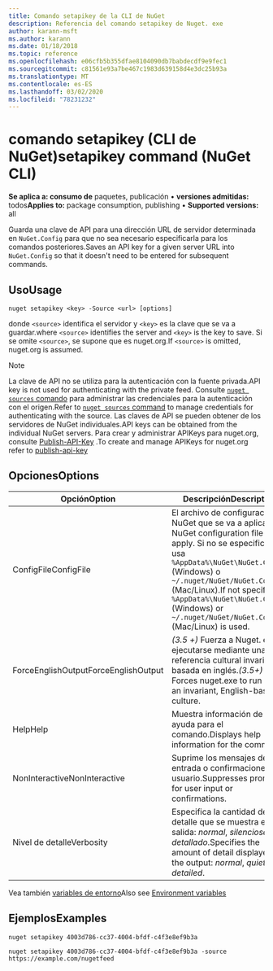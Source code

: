 ```yaml
---
title: Comando setapikey de la CLI de NuGet
description: Referencia del comando setapikey de Nuget. exe
author: karann-msft
ms.author: karann
ms.date: 01/18/2018
ms.topic: reference
ms.openlocfilehash: e06cfb5b355dfae8104090db7babdecdf9e9fec1
ms.sourcegitcommit: c81561e93a7be467c1983d639158d4e3dc25b93a
ms.translationtype: MT
ms.contentlocale: es-ES
ms.lasthandoff: 03/02/2020
ms.locfileid: "78231232"
---
```

# <a name="setapikey-command-nuget-cli"></a><span data-ttu-id="212d6-103">comando setapikey (CLI de NuGet)</span><span class="sxs-lookup"><span data-stu-id="212d6-103">setapikey command (NuGet CLI)</span></span>

<span data-ttu-id="212d6-104">**Se aplica a: consumo de** paquetes, publicación &bullet; **versiones admitidas:** todos</span><span class="sxs-lookup"><span data-stu-id="212d6-104">**Applies to:** package consumption, publishing &bullet; **Supported versions:** all</span></span>

<span data-ttu-id="212d6-105">Guarda una clave de API para una dirección URL de servidor determinada en `NuGet.Config` para que no sea necesario especificarla para los comandos posteriores.</span><span class="sxs-lookup"><span data-stu-id="212d6-105">Saves an API key for a given server URL into `NuGet.Config` so that it doesn't need to be entered for subsequent commands.</span></span>

## <a name="usage"></a><span data-ttu-id="212d6-106">Uso</span><span class="sxs-lookup"><span data-stu-id="212d6-106">Usage</span></span>

```cli
nuget setapikey <key> -Source <url> [options]
```

<span data-ttu-id="212d6-107">donde `<source>` identifica el servidor y `<key>` es la clave que se va a guardar.</span><span class="sxs-lookup"><span data-stu-id="212d6-107">where `<source>` identifies the server and `<key>` is the key to save.</span></span> <span data-ttu-id="212d6-108">Si se omite `<source>`, se supone que es nuget.org.</span><span class="sxs-lookup"><span data-stu-id="212d6-108">If `<source>` is omitted, nuget.org is assumed.</span></span> 

> [!NOTE]
> <span data-ttu-id="212d6-109">La clave de API no se utiliza para la autenticación con la fuente privada.</span><span class="sxs-lookup"><span data-stu-id="212d6-109">API key is not used for authenticating with the private feed.</span></span> <span data-ttu-id="212d6-110">Consulte [`nuget sources` comando](../cli-reference/cli-ref-sources.md) para administrar las credenciales para la autenticación con el origen.</span><span class="sxs-lookup"><span data-stu-id="212d6-110">Refer to [`nuget sources` command](../cli-reference/cli-ref-sources.md) to manage credentials for authenticating with the source.</span></span>
> <span data-ttu-id="212d6-111">Las claves de API se pueden obtener de los servidores de NuGet individuales.</span><span class="sxs-lookup"><span data-stu-id="212d6-111">API keys can be obtained from the individual NuGet servers.</span></span> <span data-ttu-id="212d6-112">Para crear y administrar APIKeys para nuget.org, consulte [Publish-API-Key](../../quickstart/includes/publish-api-key.md) .</span><span class="sxs-lookup"><span data-stu-id="212d6-112">To create and manage APIKeys for nuget.org refer to [publish-api-key](../../quickstart/includes/publish-api-key.md)</span></span>

## <a name="options"></a><span data-ttu-id="212d6-113">Opciones</span><span class="sxs-lookup"><span data-stu-id="212d6-113">Options</span></span>

| <span data-ttu-id="212d6-114">Opción</span><span class="sxs-lookup"><span data-stu-id="212d6-114">Option</span></span> | <span data-ttu-id="212d6-115">Descripción</span><span class="sxs-lookup"><span data-stu-id="212d6-115">Description</span></span> |
| --- | --- |
| <span data-ttu-id="212d6-116">ConfigFile</span><span class="sxs-lookup"><span data-stu-id="212d6-116">ConfigFile</span></span> | <span data-ttu-id="212d6-117">El archivo de configuración de NuGet que se va a aplicar.</span><span class="sxs-lookup"><span data-stu-id="212d6-117">The NuGet configuration file to apply.</span></span> <span data-ttu-id="212d6-118">Si no se especifica, se usa `%AppData%\NuGet\NuGet.Config` (Windows) o `~/.nuget/NuGet/NuGet.Config` (Mac/Linux).</span><span class="sxs-lookup"><span data-stu-id="212d6-118">If not specified, `%AppData%\NuGet\NuGet.Config` (Windows) or `~/.nuget/NuGet/NuGet.Config` (Mac/Linux) is used.</span></span>|
| <span data-ttu-id="212d6-119">ForceEnglishOutput</span><span class="sxs-lookup"><span data-stu-id="212d6-119">ForceEnglishOutput</span></span> | <span data-ttu-id="212d6-120">*(3.5 +)* Fuerza a Nuget. exe a ejecutarse mediante una referencia cultural invariable basada en inglés.</span><span class="sxs-lookup"><span data-stu-id="212d6-120">*(3.5+)* Forces nuget.exe to run using an invariant, English-based culture.</span></span> |
| <span data-ttu-id="212d6-121">Help</span><span class="sxs-lookup"><span data-stu-id="212d6-121">Help</span></span> | <span data-ttu-id="212d6-122">Muestra información de ayuda para el comando.</span><span class="sxs-lookup"><span data-stu-id="212d6-122">Displays help information for the command.</span></span> |
| <span data-ttu-id="212d6-123">NonInteractive</span><span class="sxs-lookup"><span data-stu-id="212d6-123">NonInteractive</span></span> | <span data-ttu-id="212d6-124">Suprime los mensajes de entrada o confirmaciones de usuario.</span><span class="sxs-lookup"><span data-stu-id="212d6-124">Suppresses prompts for user input or confirmations.</span></span> |
| <span data-ttu-id="212d6-125">Nivel de detalle</span><span class="sxs-lookup"><span data-stu-id="212d6-125">Verbosity</span></span> | <span data-ttu-id="212d6-126">Especifica la cantidad de detalle que se muestra en la salida: *normal*, *silenciosa*, *detallado*.</span><span class="sxs-lookup"><span data-stu-id="212d6-126">Specifies the amount of detail displayed in the output: *normal*, *quiet*, *detailed*.</span></span> |

<span data-ttu-id="212d6-127">Vea también [variables de entorno](cli-ref-environment-variables.md)</span><span class="sxs-lookup"><span data-stu-id="212d6-127">Also see [Environment variables](cli-ref-environment-variables.md)</span></span>

## <a name="examples"></a><span data-ttu-id="212d6-128">Ejemplos</span><span class="sxs-lookup"><span data-stu-id="212d6-128">Examples</span></span>

```cli
nuget setapikey 4003d786-cc37-4004-bfdf-c4f3e8ef9b3a

nuget setapikey 4003d786-cc37-4004-bfdf-c4f3e8ef9b3a -source https://example.com/nugetfeed
```
